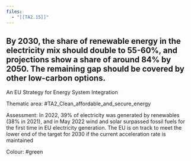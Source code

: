 ```yaml
---
files:
  - "[[TA2.15]]"
---
```

## By 2030, the share of renewable energy in the electricity mix should double to 55-60%, and projections show a share of around 84% by 2050. The remaining gap should be covered by other low-carbon options.
An EU Strategy for Energy System Integration

Thematic area: #TA2_Clean_affordable_and_secure_energy

Assessment: In 2022, 39% of electricity was generated by renewables (38% in 2021), and in May 2022 wind and solar surpassed fossil fuels for the first time in EU electricity generation. The EU is on track to meet the lower end of the target for 2030 if the current acceleration rate is maintained

Colour: #green